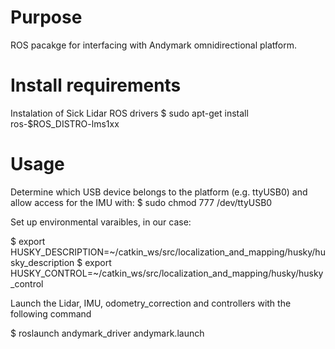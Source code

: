 # Purpose

ROS pacakge for interfacing with Andymark omnidirectional platform.  


# Install requirements 

Instalation of Sick Lidar ROS drivers
$ sudo apt-get install ros-$ROS_DISTRO-lms1xx

# Usage

Determine which USB device belongs to the platform (e.g. ttyUSB0) and allow access for the IMU with:
$ sudo chmod 777 /dev/ttyUSB0

Set up environmental varaibles, in our case:

$ export HUSKY_DESCRIPTION=~/catkin_ws/src/localization_and_mapping/husky/husky_description
$ export HUSKY_CONTROL=~/catkin_ws/src/localization_and_mapping/husky/husky_control

Launch the Lidar, IMU, odometry_correction and controllers with the following command

$ roslaunch andymark_driver andymark.launch
